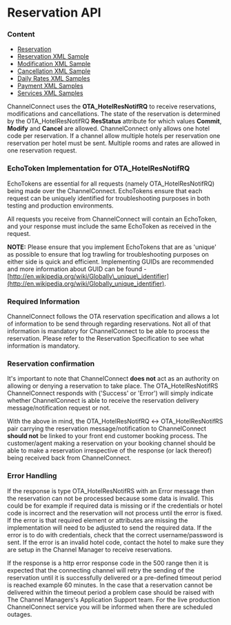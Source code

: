 # Reservation API

### Content

* [Reservation](reservation.md)
* [Reservation XML Sample](reservation-xml-sample.md)
* [Modification XML Sample](modification-xml-sample.md)
* [Cancellation XML Sample](cancellation-xml-sample.md)
* [Daily Rates XML Samples](daily-rates-xml-samples.md)
* [Payment XML Samples](payment-xml-samples.md)
* [Services XML Samples](services-xml-sample.md)

ChannelConnect uses the **OTA\_HotelResNotifRQ** to receive reservations, modifications and cancellations. The state of the reservation is determined by the OTA\_HotelResNotifRQ **ResStatus** attribute for which values **Commit**, **Modify** and **Cancel** are allowed. ChannelConnect only allows one hotel code per reservation. If a channel allow multiple hotels per reservation one reservation per hotel must be sent. Multiple rooms and rates are allowed in one reservation request.

### EchoToken Implementation for  OTA\_HotelResNotifRQ

EchoTokens are essential for all requests \(namely OTA\_HotelResNotifRQ\) being made over the ChannelConnect. EchoTokens ensure that each request can be uniquely identified for troubleshooting purposes in both testing and production environments.

All requests you receive from ChannelConnect will contain an EchoToken, and your response must include the same EchoToken as received in the request.

**NOTE:** Please ensure that you implement EchoTokens that are as 'unique' as possible to ensure that log trawling for troubleshooting purposes on either side is quick and efficient. Implementing GUIDs are recommended and more information about GUID can be found - [http://en.wikipedia.org/wiki/Globally\_unique\_identifier](http://en.wikipedia.org/wiki/Globally_unique_identifier).

### Required Information <a id="ReservationAPI-RequiredInformation"></a>

ChannelConnect follows the OTA reservation specification and allows a lot of information to be send through regarding reservations. Not all of that information is mandatory for ChannelConnect to be able to process the reservation. Please refer to the Reservation Specification to see what information is mandatory.

### Reservation confirmation <a id="ReservationAPI-Reservationconfirmation"></a>

It's important to note that ChannelConnect **does not** act as an authority on allowing or denying a reservation to take place. The OTA\_HotelResNotifRS ChannelConnect responds with \('Success' or 'Error'\) will simply indicate whether ChannelConnect is able to receive the reservation delivery message/notification request or not.

With the above in mind, the OTA\_HotelResNotifRQ ↔ OTA\_HotelResNotifRS pair carrying the reservation message/notification to ChannelConnect **should not** be linked to your front end customer booking process. The customer/agent making a reservation on your booking channel should be able to make a reservation irrespective of the response \(or lack thereof\) being received back from ChannelConnect.

### Error Handling <a id="ReservationAPI-ErrorHandling"></a>

If the response is type OTA\_HotelResNotifRS with an Error message then the reservation can not be processed because some data is invalid. This could be for example if required data is missing or if the credentials or hotel code is incorrect and the reservation will not process until the error is fixed. If the error is that required element or attributes are missing the implementation will need to be adjusted to send the required data. If the error is to do with credentials, check that the correct username/password is sent. If the error is an invalid hotel code, contact the hotel to make sure they are setup in the Channel Manager to receive reservations.

If the response is a http error response code in the 500 range then it is expected that the connecting channel will retry the sending of the reservation until it is successfully delivered or a pre-defined timeout period is reached example 60 minutes. In the case that a reservation cannot be delivered within the timeout period a problem case should be raised with The Channel Managers's Application Support team. For the live production ChannelConnect service you will be informed when there are scheduled outages.

